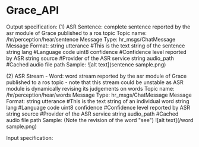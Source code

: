 # Grace_API



Output specification:
(1) ASR Sentence: complete sentence reported by the asr module of Grace published to a ros topic
        Topic name: /hr/perception/hear/sentence
        Message Type: hr_msgs/ChatMessage
        Message Format:
            string utterance    #This is the text string of the sentence
            string lang         #Language code
            uint8 confidence    #Confidence level reported by ASR
            string source       #Provider of the ASR service
            string audio_path   #Cached audio file path 
        Sample:
            ![alt text](sentence sample.png)

(2) ASR Stream - Word: word stream reported by the asr module of Grace published to a ros topic - note that this stream could be unstable as ASR module is dynamically revising its judgements on words
        Topic name: /hr/perception/hear/words
        Message Type: hr_msgs/ChatMessage
        Message Format:
            string utterance    #This is the text string of an individual word 
            string lang         #Language code
            uint8 confidence    #Confidence level reported by ASR
            string source       #Provider of the ASR service
            string audio_path   #Cached audio file path 
        Sample: (Note the revision of the word "see")
            ![alt text](/word sample.png)
















Input specification:














































